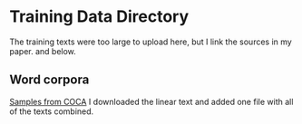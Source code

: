 # Training Data Directory

The training texts were too large to upload here, but I link the sources in my paper. and below.

## Word corpora

[Samples from COCA](https://www.corpusdata.org/formats.asp)
I downloaded the linear text and added one file with all of the texts combined.
